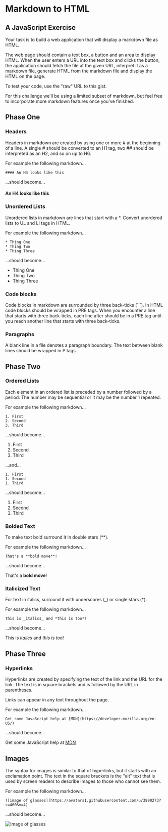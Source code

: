 # Markdown to HTML

## A JavaScript Exercise

Your task is to build a web application that will display a markdown file as HTML.

The web page should contain a text box, a button and an area to display HTML. When the user enters a URL into the text box and clicks the button, the application should fetch the file at the given URL, interpret it as a markdown file, generate HTML from the markdown file and display the HTML on the page.

To test your code, use the "raw" URL to this gist.

For this challenge we'll be using a limited subset of markdown, but feel free to incorporate more markdown features once you've finished.

## Phase One

### Headers

Headers in markdown are created by using one or more # at the beginning of a line. A single # should be converted to an H1 tag, two ## should be interpreted as an H2, and so on up to H6.

For example the following markdown...

```
#### An H4 looks like this
```

...should become...

#### An H4 looks like this

### Unordered Lists

Unordered lists in markdown are lines that start with a *. Convert unordered lists to UL and LI tags in HTML.

For example the following markdown...

```
* Thing One
* Thing Two
* Thing Three
```

...should become...

* Thing One
* Thing Two
* Thing Three


### Code blocks

Code blocks in markdown are surrounded by three back-ticks (```). In HTML code blocks should be wrapped in PRE tags. When you encounter a line that starts with three back-ticks, each line after should be in a PRE tag until you reach another line that starts with three back-ticks.

### Paragraphs

A blank line in a file denotes a paragraph boundary. The text between blank lines should be wrapped in P tags.

## Phase Two

### Ordered Lists

Each element in an ordered list is preceded by a number followed by a period. The number may be sequential or it may be the number 1 repeated.

For example the following markdown...

```
1. First
2. Second
3. Third
```

...should become...

1. First
2. Second
3. Third

...and...

```
1. First
1. Second
1. Third
```

...should become...

1. First
1. Second
1. Third

### Bolded Text

To make text bold surround it in double stars (**).

For example the following markdown...

```
That's a **bold move**!
```

...should become...

That's a **bold move**!

### Italicized Text

For text in italics, surround it with underscores (_) or single stars (*).

For example the following markdown...

```
This is _italics_ and *this is too*!
```

...should become...

This is _italics_ and *this is too*!

## Phase Three

### Hyperlinks

Hyperlinks are created by specifying the text of the link and the URL for the link. The text is in square brackets and is followed by the URL in parentheses.

Links can appear in any text throughout the page.

For example the following markdown...

```
Get some JavaScript help at [MDN](https://developer.mozilla.org/en-US/)
```

...should become...

Get some JavaScript help at [MDN](https://developer.mozilla.org/en-US/)

## Images

The syntax for images is similar to that of hyperlinks, but it starts with an exclamation point. The text in the square brackets is the "alt" text that is used by screen readers to describe images to those who cannot see them.



For example the following markdown...

```
![image of glasses](https://avatars1.githubusercontent.com/u/3890273?s=460&v=4)
```

...should become...

![image of glasses](https://avatars1.githubusercontent.com/u/3890273?s=460&v=4)